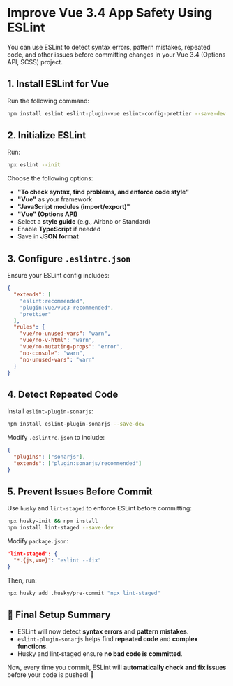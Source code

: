 # Improve Vue 3.4 App Safety Using ESLint

You can use ESLint to detect syntax errors, pattern mistakes, repeated code, and other issues before committing changes in your Vue 3.4 (Options API, SCSS) project.

## 1. Install ESLint for Vue

Run the following command:

```sh
npm install eslint eslint-plugin-vue eslint-config-prettier --save-dev
```

## 2. Initialize ESLint

Run:

```sh
npx eslint --init
```

Choose the following options:
- **"To check syntax, find problems, and enforce code style"**
- **"Vue"** as your framework
- **"JavaScript modules (import/export)"**
- **"Vue" (Options API)**
- Select a **style guide** (e.g., Airbnb or Standard)
- Enable **TypeScript** if needed
- Save in **JSON format**

## 3. Configure `.eslintrc.json`

Ensure your ESLint config includes:

```json
{
  "extends": [
    "eslint:recommended",
    "plugin:vue/vue3-recommended",
    "prettier"
  ],
  "rules": {
    "vue/no-unused-vars": "warn",
    "vue/no-v-html": "warn",
    "vue/no-mutating-props": "error",
    "no-console": "warn",
    "no-unused-vars": "warn"
  }
}
```

## 4. Detect Repeated Code

Install `eslint-plugin-sonarjs`:

```sh
npm install eslint-plugin-sonarjs --save-dev
```

Modify `.eslintrc.json` to include:

```json
{
  "plugins": ["sonarjs"],
  "extends": ["plugin:sonarjs/recommended"]
}
```

## 5. Prevent Issues Before Commit

Use `husky` and `lint-staged` to enforce ESLint before committing:

```sh
npx husky-init && npm install
npm install lint-staged --save-dev
```

Modify `package.json`:

```json
"lint-staged": {
  "*.{js,vue}": "eslint --fix"
}
```

Then, run:

```sh
npx husky add .husky/pre-commit "npx lint-staged"
```

## 🎯 Final Setup Summary

- ESLint will now detect **syntax errors** and **pattern mistakes**.
- `eslint-plugin-sonarjs` helps find **repeated code** and **complex functions**.
- Husky and lint-staged ensure **no bad code is committed**.

Now, every time you commit, ESLint will **automatically check and fix issues** before your code is pushed! 🚀


